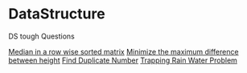 # DataStructure
DS tough Questions

[Median in  a row wise sorted matrix](https://practice.geeksforgeeks.org/problems/median-in-a-row-wise-sorted-matrix1527/1#)
[Minimize the maximum difference between height](https://practice.geeksforgeeks.org/problems/minimize-the-heights3351/1)
[Find Duplicate Number](https://leetcode.com/problems/find-the-duplicate-number/)
[Trapping Rain Water Problem](https://practice.geeksforgeeks.org/problems/trapping-rain-water-1587115621/1)
